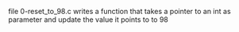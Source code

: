 file 0-reset_to_98.c writes a function that takes a pointer to an int as parameter and update the value it points to to 98
